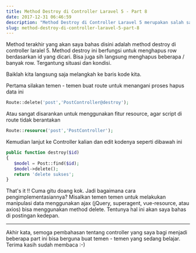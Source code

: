 ```yaml
---
title: Method Destroy di Controller Laravel 5 - Part 8
date: 2017-12-31 06:46:59
description: "Method Destroy di Controller Laravel 5 merupakan salah satu dari keluarga besar yang bermarga CRUD. Method ini berfungsi untuk menghapus sebuah atau beberapa data sekaligus. Yuk mari kita cari tau.."
slug: method-destroy-di-controller-laravel-5-part-8
---
```


Method terakhir yang akan saya bahas disini adalah method destroy di controller laralel 5. Method destroy ini berfungsi untuk menghapus row berdasarkan id yang dicari. Bisa juga sih langsung menghapus beberapa / banyak row. Tergantung situasi dan kondisi.

Baiklah kita langsung saja melangkah ke baris kode kita.

Pertama silakan temen - temen buat route untuk menangani proses hapus data ini

```php
Route::delete('post','PostController@destroy');
```

Atau sangat disarankan untuk menggunakan fitur resource, agar script di route tidak berantakan

```php
Route::resource('post','PostController');
```

Kemudian lanjut ke Controller kalian dan edit kodenya seperti dibawah ini

```php
public function destroy($id)
{
   $model = Post::find($id);
   $model->delete();
   return 'delete sukses';
}
```

That's it !! Cuma gitu doang kok. Jadi bagaimana cara pengimplementasiannya? Misalkan temen temen untuk melakukan manipulasi data menggunakan ajax (jQuery, superagent, vue-resource, atau axios) bisa menggunakan method delete. Tentunya hal ini akan saya bahas di postingan kedepan.

<hr/>

Akhir kata, semoga pembahasan tentang controller yang saya bagi menjadi beberapa part ini bisa berguna buat temen - temen yang sedang belajar. Terima kasih sudah membaca :-)
